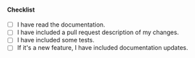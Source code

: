 #### Checklist

- [ ] I have read the documentation.
- [ ] I have included a pull request description of my changes.
- [ ] I have included some tests.
- [ ] If it's a new feature, I have included documentation updates.
